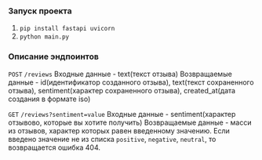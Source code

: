 ### Запуск проекта
1. ```pip install fastapi uvicorn```
2. ```python main.py```

### Описание эндпоинтов
`POST` `/reviews`
Входные данные - text(текст отзыва)
Возвращаемые данные - id(идентификатор созданного отзыва), text(текст сохраненного отзыва), sentiment(характер сохраненного отзыва), created_at(дата создания в формате iso)

`GET` `/reviews?sentiment=value`
Входные данные - sentiment(характер отзывово, которые вы хотите получить)
Возвращаемые данные - масси из отзывов, характер которых равен введенному значению. Если введено значение не из списка `positive`, `negative`, `neutral`, то возвращается ошибка 404.
 
 
